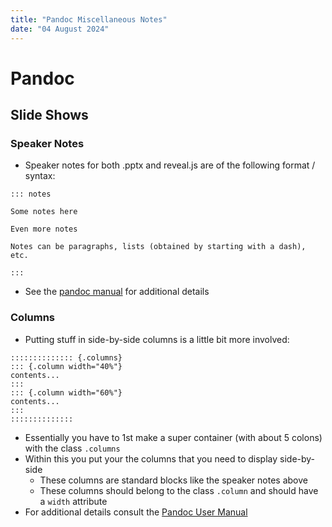 ```yaml
---
title: "Pandoc Miscellaneous Notes"
date: "04 August 2024"
---
```


# Pandoc

## Slide Shows

### Speaker Notes

* Speaker notes for both .pptx and reveal.js are of the following format / syntax:

```
::: notes

Some notes here

Even more notes

Notes can be paragraphs, lists (obtained by starting with a dash), etc.

:::
```

* See the [pandoc manual](https://pandoc.org/chunkedhtml-demo/10.5-speaker-notes.html) for additional details

### Columns

* Putting stuff in side-by-side columns is a little bit more involved:

```
:::::::::::::: {.columns}
::: {.column width="40%"}
contents...
:::
::: {.column width="60%"}
contents...
:::
::::::::::::::
```

* Essentially you have to 1st make a super container (with about 5 colons) with the class `.columns`
* Within this you put your the columns that you need to display side-by-side
    * These columns are standard blocks like the speaker notes above
    * These columns should belong to the class `.column` and should have a `width` attribute
* For additional details consult the [Pandoc User Manual](https://pandoc.org/chunkedhtml-demo/10.6-columns.html)

